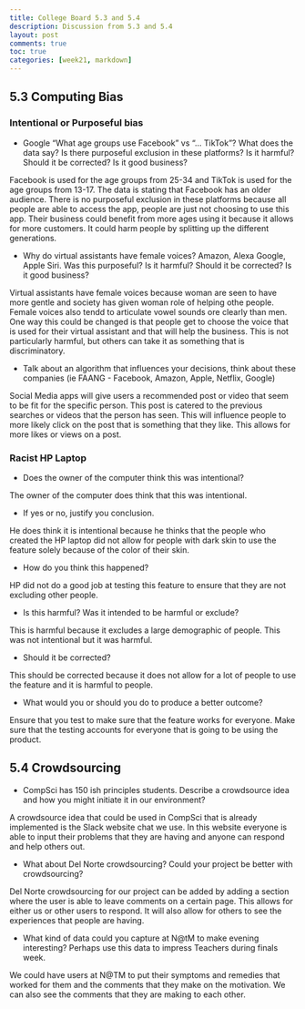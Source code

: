 ```yaml
---
title: College Board 5.3 and 5.4
description: Discussion from 5.3 and 5.4
layout: post
comments: true
toc: true
categories: [week21, markdown]
---
```

## 5.3 Computing Bias

### Intentional or Purposeful bias

- Google “What age groups use Facebook” vs “… TikTok”? What does the data say? Is there purposeful exclusion in these platforms? Is it harmful? Should it be corrected? Is it good business?

Facebook is used for the age groups from 25-34 and TikTok is used for the age groups from 13-17. The data is stating that Facebook has an older audience. There is no purposeful exclusion in these platforms because all people are able to access the app, people are just not choosing to use this app. Their business could benefit from more ages using it because it allows for more customers. It could harm people by splitting up the different generations.

- Why do virtual assistants have female voices? Amazon, Alexa Google, Apple Siri. Was this purposeful? Is it harmful? Should it be corrected? Is it good business?

Virtual assistants have female voices because woman are seen to have more gentle and society has given woman role of helping othe people. Female voices also tendd to articulate vowel sounds ore clearly than men. One way this could be changed is that people get to choose the voice that is used for their virtual assistant and that will help the business. This is not particularly harmful, but others can take it as something that is discriminatory. 

- Talk about an algorithm that influences your decisions, think about these companies (ie FAANG - Facebook, Amazon, Apple, Netflix, Google)

Social Media apps will give users a recommended post or video that seem to be fit for the specific person. This post is catered to the previous searches or videos that the person has seen. This will influence people to more likely click on the post that is something that they like. This allows for more likes or views on a post.

### Racist HP Laptop

- Does the owner of the computer think this was intentional?

The owner of the computer does think that this was intentional.

- If yes or no, justify you conclusion.

He does think it is intentional because he thinks that the people who created the HP laptop did not allow for people with dark skin to use the feature solely because of the color of their skin.

- How do you think this happened?

HP did not do a good job at testing this feature to ensure that they are not excluding other people.

- Is this harmful? Was it intended to be harmful or exclude?

This is harmful because it excludes a large demographic of people. This was not intentional but it was harmful.

- Should it be corrected?

This should be corrected because it does not allow for a lot of people to use the feature and it is harmful to people.

- What would you or should you do to produce a better outcome?

Ensure that you test to make sure that the feature works for everyone. Make sure that the testing accounts for everyone that is going to be using the product.

## 5.4 Crowdsourcing

- CompSci has 150 ish principles students. Describe a crowdsource idea and how you might initiate it in our environment?

A crowdsource idea that could be used in CompSci that is already implemented is the Slack website chat we use. In this website everyone is able to input their problems that they are having and anyone can respond and help others out.

- What about Del Norte crowdsourcing? Could your project be better with crowdsourcing?

Del Norte crowdsourcing for our project can be added by adding a section where the user is able to leave comments on a certain page. This allows for either us or other users to respond. It will also allow for others to see the experiences that people are having.

- What kind of data could you capture at N@tM to make evening interesting? Perhaps use this data to impress Teachers during finals week.

We could have users at N@TM to put their symptoms and remedies that worked for them and the comments that they make on the motivation. We can also see the comments that they are making to each other. 